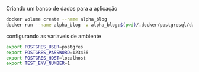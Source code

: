 
Criando um banco de dados para a aplicação

```bash
docker volume create --name alpha_blog
docker run --name alpha_blog -v alpha_blog:$(pwd)/.docker/postgresql/data -e POSTGRES_PASSWORD=123456 -p 5432:5432 -d postgres
```
configurando as variaveis de ambiente
```bash
export POSTGRES_USER=postgres
export POSTGRES_PASSWORD=123456
export POSTGRES_HOST=localhost
export TEST_ENV_NUMBER=1

```
